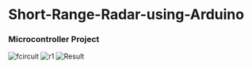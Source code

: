 # Short-Range-Radar-using-Arduino
### Microcontroller Project
![fcircuit](https://github.com/meetshaks/Short-Range-Radar-using-Arduino/assets/98010607/370ed8ad-d8a0-4128-ab8f-bc8296305650)
![r1](https://github.com/meetshaks/Short-Range-Radar-using-Arduino/assets/98010607/4c046109-ba9b-4d68-b2e9-319f658995ba)
![Result](https://github.com/meetshaks/Short-Range-Radar-using-Arduino/assets/98010607/d3dd2aff-e5d9-42b4-9ea1-56181c2a3dba)
